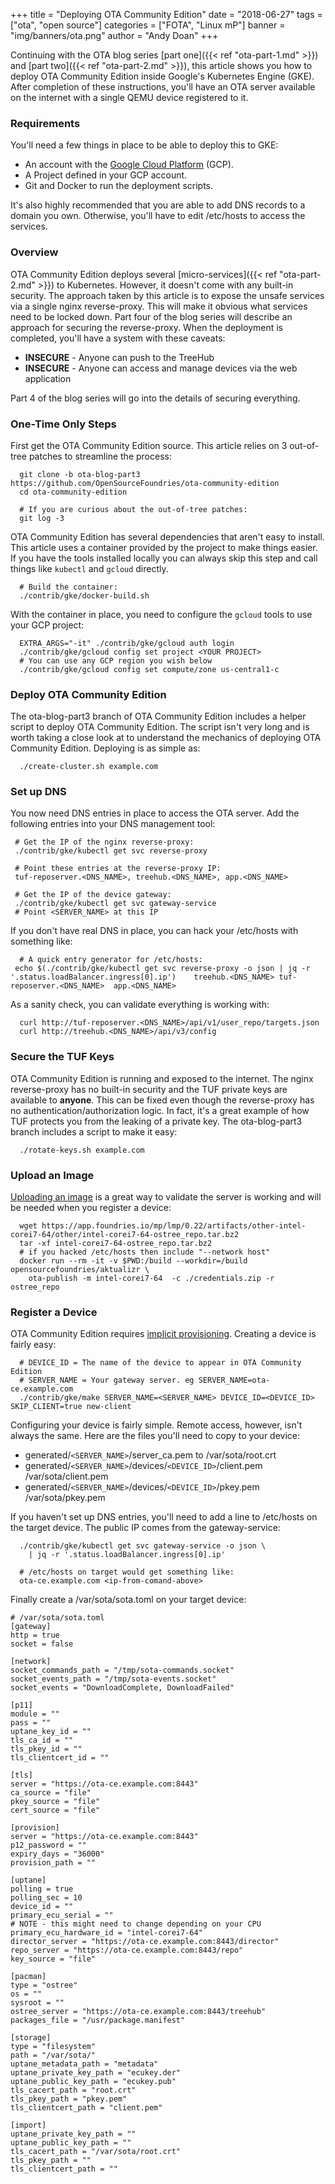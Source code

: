 +++
title = "Deploying OTA Community Edition"
date = "2018-06-27"
tags = ["ota", "open source"]
categories = ["FOTA", "Linux mP"]
banner = "img/banners/ota.png"
author = "Andy Doan"
+++

Continuing with the OTA blog series [part one]({{< ref "ota-part-1.md" >}}) and [part two]({{< ref "ota-part-2.md" >}}), this article shows you how to deploy OTA Community Edition inside Google's Kubernetes Engine (GKE). After completion of these instructions, you'll have an OTA server available on the internet with a single QEMU device registered to it.
<!--more-->

### Requirements

You'll need a few things in place to be able to deploy this to GKE:

 * An account with the [Google Cloud Platform](https://console.cloud.google.com) (GCP).
 * A Project defined in your GCP account.
 * Git and Docker to run the deployment scripts.

It's also highly recommended that you are able to add DNS records to a domain you own. Otherwise, you'll have to edit /etc/hosts to access the services.

### Overview

OTA Community Edition deploys several [micro-services]({{< ref "ota-part-2.md" >}}) to Kubernetes. However, it doesn't come with any built-in security. The approach taken by this article is to expose the unsafe services via a single nginx reverse-proxy. This will make it obvious what services need to be locked down. Part four of the blog series will describe an approach for securing the reverse-proxy. When the deployment is completed, you'll have a system with these caveats:

 * **INSECURE** - Anyone can push to the TreeHub
 * **INSECURE** - Anyone can access and manage devices via the web application

Part 4 of the blog series will go into the details of securing everything.

### One-Time Only Steps

First get the OTA Community Edition source. This article relies on 3 out-of-tree patches to streamline the process:
~~~
  git clone -b ota-blog-part3 https://github.com/OpenSourceFoundries/ota-community-edition
  cd ota-community-edition

  # If you are curious about the out-of-tree patches:
  git log -3
~~~

OTA Community Edition has several dependencies that aren't easy to install. This article uses a container provided by the project to make things easier. If you have the tools installed locally you can always skip this step and call things like `kubectl` and `gcloud` directly.
~~~
  # Build the container:
  ./contrib/gke/docker-build.sh
~~~

With the container in place, you need to configure the `gcloud` tools to use your GCP project:
~~~
  EXTRA_ARGS="-it" ./contrib/gke/gcloud auth login
  ./contrib/gke/gcloud config set project <YOUR PROJECT>
  # You can use any GCP region you wish below
  ./contrib/gke/gcloud config set compute/zone us-central1-c
~~~

### Deploy OTA Community Edition

The ota-blog-part3 branch of OTA Community Edition includes a helper script to deploy OTA Community Edition. The script isn't very long and is worth taking a close look at to understand the mechanics of deploying OTA Community Edition. Deploying is as simple as:
~~~
  ./create-cluster.sh example.com
~~~

### Set up DNS

You now need DNS entries in place to access the OTA server. Add the following entries into your DNS management tool:
~~~
 # Get the IP of the nginx reverse-proxy:
 ./contrib/gke/kubectl get svc reverse-proxy

 # Point these entries at the reverse-proxy IP:
 tuf-reposerver.<DNS_NAME>, treehub.<DNS_NAME>, app.<DNS_NAME>

 # Get the IP of the device gateway:
 ./contrib/gke/kubectl get svc gateway-service
 # Point <SERVER_NAME> at this IP
~~~

If you don't have real DNS in place, you can hack your /etc/hosts with something like:
~~~
  # A quick entry generator for /etc/hosts:
 echo $(./contrib/gke/kubectl get svc reverse-proxy -o json | jq -r '.status.loadBalancer.ingress[0].ip')    treehub.<DNS_NAME> tuf-reposerver.<DNS_NAME>  app.<DNS_NAME>
~~~

As a sanity check, you can validate everything is working with:
~~~
  curl http://tuf-reposerver.<DNS_NAME>/api/v1/user_repo/targets.json
  curl http://treehub.<DNS_NAME>/api/v3/config
~~~

### Secure the TUF Keys

OTA Community Edition is running and exposed to the internet. The nginx reverse-proxy has no built-in security and the TUF private keys are available to **anyone**. This can be fixed even though the reverse-proxy has no authentication/authorization logic. In fact, it's a great example of how TUF protects you from the leaking of a private key. The ota-blog-part3 branch includes a script to make it easy:
~~~
  ./rotate-keys.sh example.com
~~~

### Upload an Image

[Uploading an image](https://app.foundries.io/docs/0.22/reference/linux-ota.html#upload-image-to-ats-garage) is a great way to validate the server is working and will be needed when you register a device:
~~~
  wget https://app.foundries.io/mp/lmp/0.22/artifacts/other-intel-corei7-64/other/intel-corei7-64-ostree_repo.tar.bz2
  tar -xf intel-corei7-64-ostree_repo.tar.bz2
  # if you hacked /etc/hosts then include "--network host"
  docker run --rm -it -v $PWD:/build --workdir=/build opensourcefoundries/aktualizr \
    ota-publish -m intel-corei7-64  -c ./credentials.zip -r ostree_repo
~~~

### Register a Device
OTA Community Edition requires [implicit provisioning](https://github.com/advancedtelematic/aktualizr/blob/master/docs/implicit-provisioning.adoc). Creating a device is fairly easy:
~~~
  # DEVICE_ID = The name of the device to appear in OTA Community Edition
  # SERVER_NAME = Your gateway server. eg SERVER_NAME=ota-ce.example.com
  ./contrib/gke/make SERVER_NAME=<SERVER_NAME> DEVICE_ID=<DEVICE_ID> SKIP_CLIENT=true new-client
~~~

Configuring your device is fairly simple. Remote access, however, isn't
always the same. Here are the files you'll need to copy to your device:

 * generated/`<SERVER_NAME>`/server_ca.pem to /var/sota/root.crt
 * generated/`<SERVER_NAME>`/devices/`<DEVICE_ID>`/client.pem /var/sota/client.pem
 * generated/`<SERVER_NAME>`/devices/`<DEVICE_ID>`/pkey.pem /var/sota/pkey.pem

If you haven't set up DNS entries, you'll need to add a line to
/etc/hosts on the target device. The public IP comes from the gateway-service:
~~~
  ./contrib/gke/kubectl get svc gateway-service -o json \
    | jq -r '.status.loadBalancer.ingress[0].ip'

  # /etc/hosts on target would get something like:
  ota-ce.example.com <ip-from-comand-above>
~~~

Finally create a /var/sota/sota.toml on your target device:
~~~
# /var/sota/sota.toml
[gateway]
http = true
socket = false

[network]
socket_commands_path = "/tmp/sota-commands.socket"
socket_events_path = "/tmp/sota-events.socket"
socket_events = "DownloadComplete, DownloadFailed"

[p11]
module = ""
pass = ""
uptane_key_id = ""
tls_ca_id = ""
tls_pkey_id = ""
tls_clientcert_id = ""

[tls]
server = "https://ota-ce.example.com:8443"
ca_source = "file"
pkey_source = "file"
cert_source = "file"

[provision]
server = "https://ota-ce.example.com:8443"
p12_password = ""
expiry_days = "36000"
provision_path = ""

[uptane]
polling = true
polling_sec = 10
device_id = ""
primary_ecu_serial = ""
# NOTE - this might need to change depending on your CPU
primary_ecu_hardware_id = "intel-corei7-64"
director_server = "https://ota-ce.example.com:8443/director"
repo_server = "https://ota-ce.example.com:8443/repo"
key_source = "file"

[pacman]
type = "ostree"
os = ""
sysroot = ""
ostree_server = "https://ota-ce.example.com:8443/treehub"
packages_file = "/usr/package.manifest"

[storage]
type = "filesystem"
path = "/var/sota/"
uptane_metadata_path = "metadata"
uptane_private_key_path = "ecukey.der"
uptane_public_key_path = "ecukey.pub"
tls_cacert_path = "root.crt"
tls_pkey_path = "pkey.pem"
tls_clientcert_path = "client.pem"

[import]
uptane_private_key_path = ""
uptane_public_key_path = ""
tls_cacert_path = "/var/sota/root.crt"
tls_pkey_path = ""
tls_clientcert_path = ""
~~~
